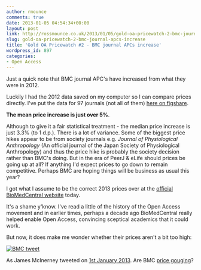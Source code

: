 ```yaml
---
author: rmounce
comments: true
date: 2013-01-05 04:54:34+00:00
layout: post
link: http://rossmounce.co.uk/2013/01/05/gold-oa-pricewatch-2-bmc-journal-apcs-increase/
slug: gold-oa-pricewatch-2-bmc-journal-apcs-increase
title: 'Gold OA Pricewatch #2 - BMC journal APCs increase'
wordpress_id: 897
categories:
- Open Access
---
```


Just a quick note that BMC journal APC's have increased from what they were in 2012.



Luckily I had the 2012 data saved on my computer so I can compare prices directly.
I've put the data for 97 journals (not all of them) [here on figshare](http://figshare.com/articles/BioMedCentral_APC_fees_a_comparison_between_2012_2013/105920).

**The mean price increase is just over 5%**. 

Although to give it a fair statistical treatment - the median price increase is just 3.3% (to 1 d.p.). There is a lot of variance. Some of the biggest price hikes appear to be from society journals e.g. _Journal of Physiological Anthropology_ (An official journal of the Japan Society of Physiological Anthropology) and thus the price hike is probably the society decision rather than BMC's doing. But in the era of PeerJ & eLife should prices be going up at all? If anything I'd expect prices to go down to remain competitive. Perhaps BMC are hoping things will be business as usual this year?

I got what I assume to be the correct 2013 prices over at the [official BioMedCentral website](http://www.biomedcentral.com/about/apcfaq/howmuch) today.

It's a shame y'know. I've read a little of the history of the Open Access movement and in earlier times, perhaps a decade ago BioMedCentral really helped enable Open Access, convincing sceptical academics that it could work.

But now, it does make me wonder whether their prices aren't a bit too high:

[![BMC tweet](http://farm9.staticflickr.com/8475/8347654921_7f46b41684.jpg)](http://www.flickr.com/photos/63732388@N07/8347654921/)

As James McInerney tweeted on [1st January 2013](https://twitter.com/jomcinerney/status/286114163770667010). Are BMC [price gouging](http://en.wikipedia.org/wiki/Price_gouging)?
